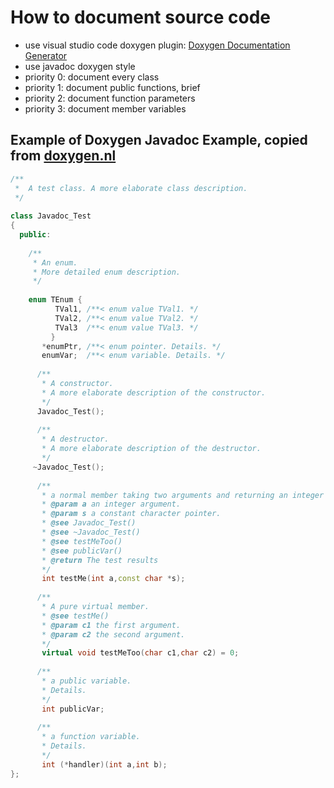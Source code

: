 <!--
********************************************************************************
* Copyright (C) 2017-2020 German Aerospace Center (DLR). 
* Eclipse ADORe, Automated Driving Open Research https://eclipse.org/adore
*
* This program and the accompanying materials are made available under the 
* terms of the Eclipse Public License 2.0 which is available at
* http://www.eclipse.org/legal/epl-2.0.
*
* SPDX-License-Identifier: EPL-2.0 
*
* Contributors: 
*   Thomas Lobig
********************************************************************************
-->


# How to document source code
- use visual studio code doxygen plugin: [Doxygen Documentation Generator](https://marketplace.visualstudio.com/items?itemName=cschlosser.doxdocgen)
- use javadoc doxygen style
- priority 0: document every class
- priority 1: document public functions, brief
- priority 2: document function parameters
- priority 3: document member variables

## Example of Doxygen Javadoc Example, copied from [doxygen.nl](http://www.doxygen.nl/manual/docblocks.html)
~~~c++
/**
 *  A test class. A more elaborate class description.
 */
 
class Javadoc_Test
{
  public:
 
    /** 
     * An enum.
     * More detailed enum description.
     */
 
    enum TEnum { 
          TVal1, /**< enum value TVal1. */  
          TVal2, /**< enum value TVal2. */  
          TVal3  /**< enum value TVal3. */  
         } 
       *enumPtr, /**< enum pointer. Details. */
       enumVar;  /**< enum variable. Details. */
       
      /**
       * A constructor.
       * A more elaborate description of the constructor.
       */
      Javadoc_Test();
 
      /**
       * A destructor.
       * A more elaborate description of the destructor.
       */
     ~Javadoc_Test();
    
      /**
       * a normal member taking two arguments and returning an integer value.
       * @param a an integer argument.
       * @param s a constant character pointer.
       * @see Javadoc_Test()
       * @see ~Javadoc_Test()
       * @see testMeToo()
       * @see publicVar()
       * @return The test results
       */
       int testMe(int a,const char *s);
       
      /**
       * A pure virtual member.
       * @see testMe()
       * @param c1 the first argument.
       * @param c2 the second argument.
       */
       virtual void testMeToo(char c1,char c2) = 0;
   
      /** 
       * a public variable.
       * Details.
       */
       int publicVar;
       
      /**
       * a function variable.
       * Details.
       */
       int (*handler)(int a,int b);
};
~~~
